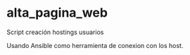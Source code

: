 # alta_pagina_web
Script creación hostings usuarios


Usando Ansible como herramienta de conexion con los host.
